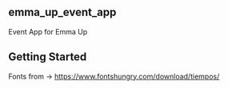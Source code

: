 ## emma_up_event_app

Event App for Emma Up

## Getting Started

Fonts from -> https://www.fontshungry.com/download/tiempos/